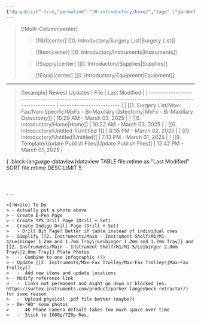 ```yaml
---
{"dg-publish":true,"permalink":"/0-introductory/home/","tags":["gardenEntry"]}
---
```




>[!Multi-Column|center]
>>[!lib1|center] [[0.  Introductory/Surgery List\|Surgery List]]
>
>>[!Item|center] [[0.  Introductory/Instruments\|Instruments]]
>
>>[!Supply|center] [[0.  Introductory/Supplies\|Supplies]]
>
>>[!Equip|center] [[0.  Introductory/Equipment\|Equipment]]


---

>[!example] Newest Updates
> | File                                                                                                     | Last Modified             |
> | -------------------------------------------------------------------------------------------------------- | ------------------------- |
> | [[1. Surgery List/Max-Fax/Non-Specific/MxFx - Bi-Maxillary Osteotomy\|MxFx - Bi-Maxillary Osteotomy]] | 10:29 AM - March 03, 2025 |
> | [[0.  Introductory/Home\|Home]]                                                                       | 10:22 AM - March 03, 2025 |
> | [[0.  Introductory/Untitled 1\|Untitled 1]]                                                           | 8:35 PM - March 02, 2025  |
> | [[0.  Introductory/Untitled\|Untitled]]                                                               | 7:13 PM - March 01, 2025  |
> | [[9. Template/Update Publish Files\|Update Publish Files]]                                            | 12:42 PM - March 01, 2025 |
> 
{ .block-language-dataview}dataview
TABLE file.mtime as "Last Modified"
SORT file.mtime DESC
LIMIT 5
```



---

>[!Write] To Do
> - Actually put a photo above
> - Create E-Pen Page
> - Create TPS Drill Page (Drill + Set)
> - Create Indigo Drill Page (Drill + Set)
> 	- Drill Bit Page? Better if table instead of individual ones
> - Simplify [[2. Instruments/Main - Instrument Shelf/M1/M1-4/Leibinger 1.2mm and 1.7mm Tray\|Leibinger 1.2mm and 1.7mm Tray]] and [[2. Instruments/Main - Instrument Shelf/M1/M1-5/Leibinger 2.0mm Tray\|2.0mm Tray]] Plate Photos
> 	-  Combine to one infographic (?)
> - Update [[2. Instruments/Max-Fax Trolley/Max-Fax Trolley\|Max-Fax Trolley]]
> 	-  Add new items and update locations
> - Modify reference link
> 	-  Links not permanent and might go down or blocked (ex. https://surtex-instruments.com/product/parker-langenbeck-retractor/) for some reason
> 	-  Upload physical .pdf file better (maybe?)
> - De-"HD" some photos
> 	-  4K Phone Camera default takes too much space over time
> 	-  Stick to 1080p/720p Res.











